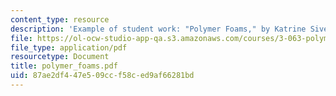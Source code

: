 ```yaml
---
content_type: resource
description: 'Example of student work: "Polymer Foams," by Katrine Sivertsen'
file: https://ol-ocw-studio-app-qa.s3.amazonaws.com/courses/3-063-polymer-physics-spring-2007/87ae2df447e509ccf58ced9af66281bd_polymer_foams.pdf
file_type: application/pdf
resourcetype: Document
title: polymer_foams.pdf
uid: 87ae2df4-47e5-09cc-f58c-ed9af66281bd
---
```

